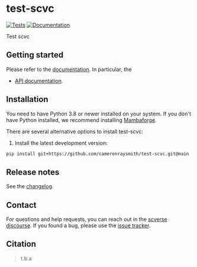 # test-scvc

[![Tests][badge-tests]][link-tests]
[![Documentation][badge-docs]][link-docs]

[badge-tests]: https://img.shields.io/github/actions/workflow/status/cameronraysmith/test-scvc/test.yaml?branch=main
[link-tests]: https://github.com/cameronraysmith/test-scvc/actions/workflows/test.yml
[badge-docs]: https://img.shields.io/readthedocs/test-scvc

Test scvc

## Getting started

Please refer to the [documentation][link-docs]. In particular, the

-   [API documentation][link-api].

## Installation

You need to have Python 3.8 or newer installed on your system. If you don't have
Python installed, we recommend installing [Mambaforge](https://github.com/conda-forge/miniforge#mambaforge).

There are several alternative options to install test-scvc:

<!--
1) Install the latest release of `test-scvc` from `PyPI <https://pypi.org/project/test-scvc/>`_:

```bash
pip install test-scvc
```
-->

1. Install the latest development version:

```bash
pip install git+https://github.com/cameronraysmith/test-scvc.git@main
```

## Release notes

See the [changelog][changelog].

## Contact

For questions and help requests, you can reach out in the [scverse discourse][scverse-discourse].
If you found a bug, please use the [issue tracker][issue-tracker].

## Citation

> t.b.a

[scverse-discourse]: https://discourse.scverse.org/
[issue-tracker]: https://github.com/cameronraysmith/test-scvc/issues
[changelog]: https://test-scvc.readthedocs.io/latest/changelog.html
[link-docs]: https://test-scvc.readthedocs.io
[link-api]: https://test-scvc.readthedocs.io/latest/api.html
